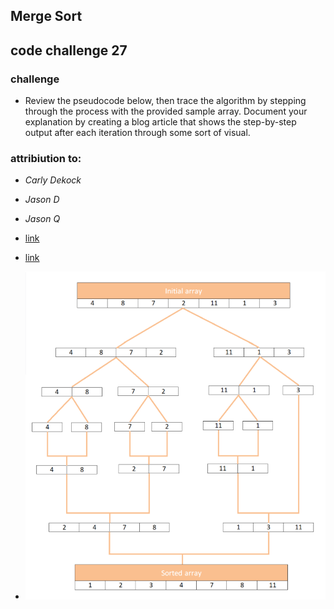 ## Merge Sort


## code challenge 27



### challenge

- Review the pseudocode below, then trace the algorithm by stepping through the process with the provided sample array. Document your explanation by creating a blog article that shows the step-by-step output after each iteration through some sort of visual.



### attribiution to:


- *Carly Dekock*
- *Jason D*
- *Jason Q*

- [link](https://stackabuse.com/merge-sort-in-javascript/)

- [link](https://javascript.plainenglish.io/javascript-merge-sort-3205891ac060)

- ![UML](../assets/code27.png)